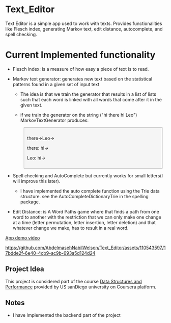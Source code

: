 # Text_Editor
Text Editor is a simple app used to work with texts. Provides functionalities like Flesch index, generating Markov text, edit distance, autocomplete, and spell checking.

# Current Implemented functionality
* Flesch index: is a measure of how easy a piece of text is to read.
* Markov text generator: generates new text based on the statistical patterns found in a given set of input text
  * The idea is that we train the generator that results in a list of lists such that each word is linked with all words that come after it in the given text.
  * if we train the generator on the string ("hi there hi Leo") MarkovTextGenerator produces:
     <div style="border: 1px solid #aaa; padding: 10px; margin: 10px; background-color: #f5f5f5;">
     <p>there->Leo-></p>
     <p>there: hi-></p>
     <p>Leo: hi-></p>
     
     </div>


* Spell checking and AutoComplete but currently works for small letters(I will improve this later).
  * I have implemented the auto complete function using the Trie data structure. see the AutoCompleteDictionaryTrie in the spelling package.
* Edit Distance: is A Word Paths game where that finds a path from one word to another with the restriction that we can only make one change at a time (letter permutation, letter insertion, letter deletion) and that whatever change we make, has to result in a real word.


[App demo video](https://www.youtube.com/watch?v=uvIuEG9BfT0&t=25s)





https://github.com/AbdelmasehNabilWelson/Text_Editor/assets/110543597/17bdde2f-6e40-4cb9-ac9b-693a5d124d24






## Project Idea
This project is considered part of the course [Data Structures and Performance](https://www.coursera.org/learndata-structures-optimizing-performancespecialization=object-oriented-programming) provided by US sanDiego university on Coursera platform.

## Notes
* I have Implemented the backend part of the project
